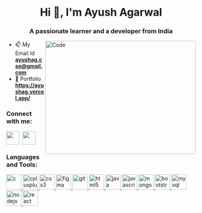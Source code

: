 <h1 align="center">Hi 👋, I'm Ayush Agarwal</h1>
<h3 align="center">A passionate learner and a developer from India</h3>

<img align="right" alt="Code" width="400" height="300" src="https://indoanalytica.com/static/images/web-development-1.gif">

<!-- - 👨‍💻 My Portfolio Link [https://agarwalayush9.github.io/](https://agarwalayush9.github.io/) -->

- 📫 My Email Id **ayushag.cse@gmail.com**
- &#128279; Portfolio **https://ayushag.vercel.app/**

<h3 align="left">Connect with me:</h3>
<p align="left">
<a href="https://linkedin.com/in/ayush-agarwal52" target="blank" rel="nofollow noreferrer"><img align="center" src="https://cdn-icons-png.flaticon.com/512/174/174857.png" width="35" height="35"/></a>&nbsp; <a href="https://medium.com/@ayushag.cse" target="blank" rel="nofollow noreferrer"><img align="center" src="https://cdn-icons-png.flaticon.com/512/5968/5968906.png" width="35" height="35"/></a>
</p>

<h3 align="left">Languages and Tools:</h3>
 <a href="https://www.cprogramming.com/" target="_blank" rel="noreferrer"><img src="https://img.icons8.com/color/480/c-programming.png" alt="c" width="40" height="40"/> </a> <a href="https://www.w3schools.com/cpp/" target="_blank" rel="noreferrer"> <img src="https://itsourcecode.com/wp-content/uploads/2022/08/c-logo.png" alt="cplusplus" width="40" height="40"/> </a> <a href="https://www.w3schools.com/css/" target="_blank" rel="noreferrer"> <img src="https://cdn-icons-png.flaticon.com/512/919/919826.png" alt="css3" width="40" height="40"/> </a> <a href="https://www.figma.com/" target="_blank" rel="noreferrer"> <img src="https://www.vectorlogo.zone/logos/figma/figma-icon.svg" alt="figma" width="40" height="40"/> </a> <a href="https://git-scm.com/" target="_blank" rel="noreferrer"> <img src="https://www.vectorlogo.zone/logos/git-scm/git-scm-icon.svg" alt="git" width="40" height="40"/> </a> <a href="https://www.w3.org/html/" target="_blank" rel="noreferrer"> <img src="https://banner2.cleanpng.com/20180802/tpl/kisspng-logo-html5-brand-clip-art-%E6%9D%89-%E5%B1%B1-%E8%89%AF-%E9%9B%84-5b62be01b565d5.334247781533197825743.jpg" alt="html5" width="40" height="40"/> </a> <a href="https://www.java.com" target="_blank" rel="noreferrer"> <img src="https://upload.wikimedia.org/wikipedia/en/thumb/3/30/Java_programming_language_logo.svg/1200px-Java_programming_language_logo.svg.png" alt="java" width="40" height="40"/> </a> <a href="https://developer.mozilla.org/en-US/docs/Web/JavaScript" target="_blank" rel="noreferrer"> <img src="https://static.javatpoint.com/images/javascript/javascript_logo.png" alt="javascript" width="40" height="40"/> </a> <a href="https://www.mongodb.com/" target="_blank" rel="noreferrer"> <img src="https://miro.medium.com/max/512/1*doAg1_fMQKWFoub-6gwUiQ.png" alt="mongodb" width="40" height="40"/> </a><a href="https://www.w3schools.com/bootstrap/" target="_blank" rel="noreferrer"><img src="https://static.javatpoint.com/bootstrappages/images/bootstrap-tutorial.png" alt="bootstrap" width="40" height="40"/> </a><a href="https://www.mysql.com/" target="_blank" rel="noreferrer"> <img src="https://styles.redditmedia.com/t5_2qm6k/styles/communityIcon_dhjr6guc03x51.png" alt="mysql" width="40" height="40"/> </a> <a href="https://nodejs.org" target="_blank" rel="noreferrer"> <img src="https://images.g2crowd.com/uploads/product/image/large_detail/large_detail_f0b606abb6d19089febc9faeeba5bc05/nodejs-development-services.png" alt="nodejs" width="40" height="40"/> </a> <a href="https://reactjs.org/" target="_blank" rel="noreferrer"> <img src="https://www.datocms-assets.com/45470/1631110818-logo-react-js.png" alt="react" width="40" height="40"/> </a> </p>
